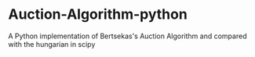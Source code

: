 # Auction-Algorithm-python
A Python implementation of Bertsekas's Auction Algorithm and 
compared with the hungarian in scipy
